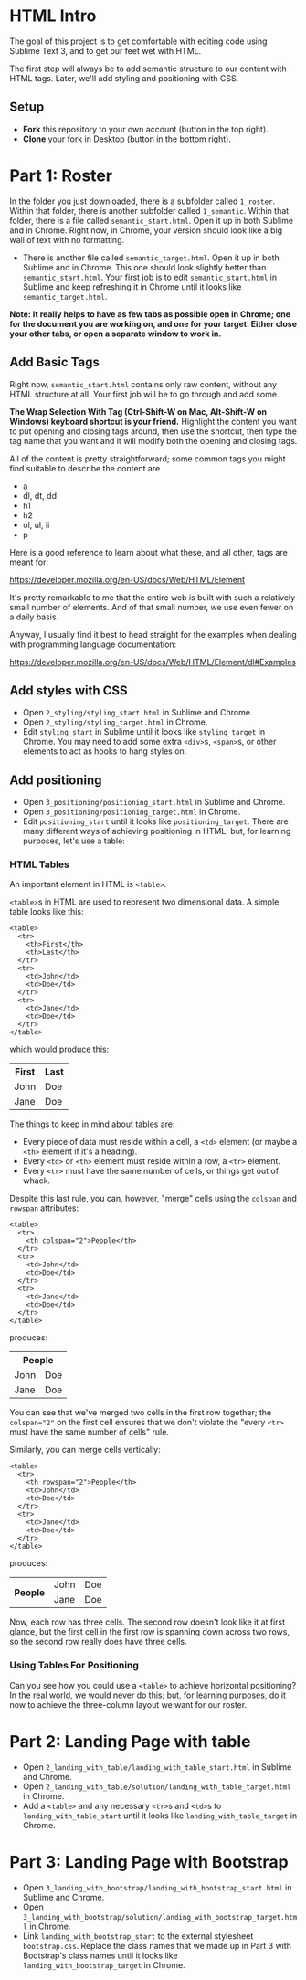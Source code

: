 # HTML Intro

The goal of this project is to get comfortable with editing code using Sublime Text 3, and to get our feet wet with HTML.

The first step will always be to add semantic structure to our content with HTML tags. Later, we'll add styling and positioning with CSS.

## Setup

 - **Fork** this repository to your own account (button in the top right).
 - **Clone** your fork in Desktop (button in the bottom right).

# Part 1: Roster

In the folder you just downloaded, there is a subfolder called `1_roster`. Within that folder, there is another subfolder called `1_semantic`. Within that folder, there is a file called `semantic_start.html`. Open it up in both Sublime and in Chrome. Right now, in Chrome, your version should look like a big wall of text with no formatting.
- There is another file called `semantic_target.html`. Open it up in both Sublime and in Chrome. This one should look slightly better than `semantic_start.html`. Your first job is to edit `semantic_start.html` in Sublime and keep refreshing it in Chrome until it looks like `semantic_target.html`.

**Note: It really helps to have as few tabs as possible open in Chrome; one for the document you are working on, and one for your target. Either close your other tabs, or open a separate window to work in.**

## Add Basic Tags

Right now, `semantic_start.html` contains only raw content, without any HTML structure at all. Your first job will be to go through and add some.

**The Wrap Selection With Tag (Ctrl-Shift-W on Mac, Alt-Shift-W on Windows) keyboard shortcut is your friend.** Highlight the content you want to put opening and closing tags around, then use the shortcut, then type the tag name that you want and it will modify both the opening and closing tags.

All of the content is pretty straightforward; some common tags you might find suitable to describe the content are

 - a
 - dl, dt, dd
 - h1
 - h2
 - ol, ul, li
 - p

Here is a good reference to learn about what these, and all other, tags are meant for:

https://developer.mozilla.org/en-US/docs/Web/HTML/Element

It's pretty remarkable to me that the entire web is built with such a relatively small number of elements. And of that small number, we use even fewer on a daily basis.

Anyway, I usually find it best to head straight for the examples when dealing with programming language documentation:

https://developer.mozilla.org/en-US/docs/Web/HTML/Element/dl#Examples

## Add styles with CSS

 - Open `2_styling/styling_start.html` in Sublime and Chrome.
 - Open `2_styling/styling_target.html` in Chrome.
 - Edit `styling_start` in Sublime until it looks like `styling_target` in Chrome. You may need to add some extra `<div>`s, `<span>`s, or other elements to act as hooks to hang styles on.

## Add positioning

 - Open `3_positioning/positioning_start.html` in Sublime and Chrome.
 - Open `3_positioning/positioning_target.html` in Chrome.
 - Edit `positioning_start` until it looks like `positioning_target`. There are many different ways of achieving positioning in HTML; but, for learning purposes, let's use a table:


### HTML Tables

An important element in HTML is `<table>`.

`<table>`s in HTML are used to represent two dimensional data. A simple table looks like this:

    <table>
      <tr>
        <th>First</th>
        <th>Last</th>
      </tr>
      <tr>
        <td>John</td>
        <td>Doe</td>
      </tr>
      <tr>
        <td>Jane</td>
        <td>Doe</td>
      </tr>
    </table>

which would produce this:

<table>
  <tr>
    <th>First</th>
    <th>Last</th>
  </tr>
  <tr>
    <td>John</td>
    <td>Doe</td>
  </tr>
  <tr>
    <td>Jane</td>
    <td>Doe</td>
  </tr>
</table>

The things to keep in mind about tables are:

 - Every piece of data must reside within a cell, a `<td>` element (or maybe a `<th>` element if it's a heading).
 - Every `<td>` or `<th>` element must reside within a row, a `<tr>` element.
 - Every `<tr>` must have the same number of cells, or things get out of whack.

Despite this last rule, you can, however, "merge" cells using the `colspan` and `rowspan` attributes:

    <table>
      <tr>
        <th colspan="2">People</th>
      </tr>
      <tr>
        <td>John</td>
        <td>Doe</td>
      </tr>
      <tr>
        <td>Jane</td>
        <td>Doe</td>
      </tr>
    </table>

produces:

<table>
  <tr>
    <th colspan="2">People</th>
  </tr>
  <tr>
    <td>John</td>
    <td>Doe</td>
  </tr>
  <tr>
    <td>Jane</td>
    <td>Doe</td>
  </tr>
</table>

You can see that we've merged two cells in the first row together; the `colspan="2"` on the first cell ensures that we don't violate the "every `<tr>` must have the same number of cells" rule.

Similarly, you can merge cells vertically:

    <table>
      <tr>
        <th rowspan="2">People</th>
        <td>John</td>
        <td>Doe</td>
      </tr>
      <tr>
        <td>Jane</td>
        <td>Doe</td>
      </tr>
    </table>

produces:

<table>
  <tr>
    <th rowspan="2">People</th>
    <td>John</td>
    <td>Doe</td>
  </tr>
  <tr>
    <td>Jane</td>
    <td>Doe</td>
  </tr>
</table>

Now, each row has three cells. The second row doesn't look like it at first glance, but the first cell in the first row is spanning down across two rows, so the second row really does have three cells.

### Using Tables For Positioning

Can you see how you could use a `<table>` to achieve horizontal positioning? In the real world, we would never do this; but, for learning purposes, do it now to achieve the three-column layout we want for our roster.
 
# Part 2: Landing Page with table

 - Open `2_landing_with_table/landing_with_table_start.html` in Sublime and Chrome.
 - Open `2_landing_with_table/solution/landing_with_table_target.html` in Chrome.
 - Add a `<table>` and any necessary `<tr>`s and `<td>`s to `landing_with_table_start` until it looks like `landing_with_table_target` in Chrome.

# Part 3: Landing Page with Bootstrap

 - Open `3_landing_with_bootstrap/landing_with_bootstrap_start.html` in Sublime and Chrome.
 - Open `3_landing_with_bootstrap/solution/landing_with_bootstrap_target.html` in Chrome.
 - Link `landing_with_bootstrap_start` to the external stylesheet `bootstrap.css`. Replace the class names that we made up in Part 3 with Bootstrap's class names until it looks like `landing_with_bootstrap_target` in Chrome.

